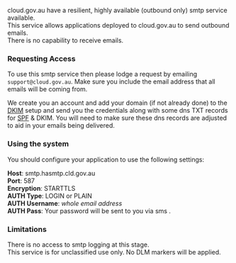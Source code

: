 cloud.gov.au have a resilient, highly available (outbound only) smtp service available.  
This service allows applications deployed to cloud.gov.au to send outbound emails.  
There is no capability to receive emails.

### Requesting Access

To use this smtp service then please lodge a request by emailing `support@cloud.gov.au`. Make sure you include the email address that all emails will be coming from.

We create you an account and add your domain (if not already done) to the [DKIM](https://en.wikipedia.org/wiki/DomainKeys_Identified_Mail) setup and send you the credentials along with some dns TXT records for [SPF](https://en.wikipedia.org/wiki/Sender_Policy_Framework) & DKIM.
You will need to make sure these dns records are adjusted to aid in your emails being delivered.

### Using the system

You should configure your application to use the following settings:

**Host**: smtp.hasmtp.cld.gov.au  
**Port**: 587  
**Encryption**: STARTTLS  
**AUTH Type**: LOGIN or PLAIN  
**AUTH Username**: *whole email address*  
**AUTH Pass**: Your password will be sent to you via sms .  

### Limitations

There is no access to smtp logging at this stage.  
This service is for unclassified use only. No DLM markers will be applied.
